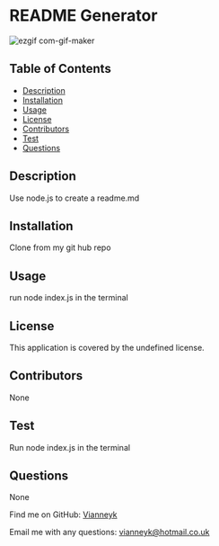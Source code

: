 # README Generator

![ezgif com-gif-maker](https://user-images.githubusercontent.com/68753820/104136192-8b264500-538c-11eb-8cfe-01fe629564fb.gif)



## Table of Contents
  * [Description](#description)
  * [Installation](#installation)
  * [Usage](#usage)
  * [License](#license)
  * [Contributors](#contributors)
  * [Test](#test)
  * [Questions](#questions)

  ## Description
  Use node.js to create a readme.md

  ## Installation
  Clone from my git hub repo

  ## Usage
  run node index.js in the terminal

  ## License
  This application is covered by the undefined license.

  ## Contributors
  None

  ## Test
  Run node index.js in the terminal

  ## Questions
  None
    
  Find me on GitHub: [Vianneyk](https://github.com/Vianneyk)
    
  Email me with any questions: vianneyk@hotmail.co.uk

  
